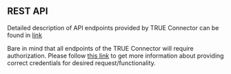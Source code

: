 ## REST API <a href="#restapi" id="restapi"></a>

Detailed description of API endpoints provided by TRUE Connector can be found in [link](rest\_api/REST\_API.md)

Bare in mind that all endpoints of the TRUE Connector will require authorization. Please follow [this link](https://github.com/Engineering-Research-and-Development/true-connector-execution\_core\_container/blob/1.14.1/doc/SECURITY.md) to get more information about providing correct credentials for desired request/functionality.
